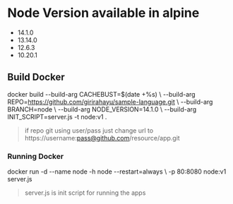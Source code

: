 # Node Version available in alpine
 - 14.1.0
 - 13.14.0
 - 12.6.3
 - 10.20.1

## Build Docker
docker build --build-arg CACHEBUST=$(date +%s) \ 
--build-arg REPO=https://github.com/girirahayu/sample-language.git \ 
--build-arg BRANCH=node \ 
--build-arg NODE_VERSION=14.1.0 \ 
--build-arg INIT_SCRIPT=server.js -t node:v1 .

> if repo git using user/pass just change url to https://username:pass@github.com/resource/app.git

### Running Docker
docker run -d --name node -h node --restart=always \ 
-p 80:8080 node:v1 server.js

> server.js is init script for running the apps
